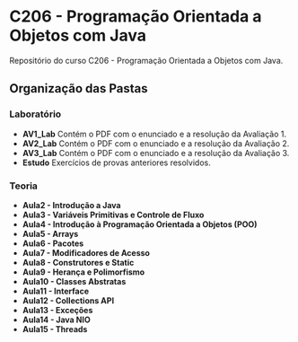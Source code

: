 # C206 - Programação Orientada a Objetos com Java

Repositório do curso C206 - Programação Orientada a Objetos com Java.

## Organização das Pastas

### Laboratório
   - **AV1_Lab**
        Contém o PDF com o enunciado e a resolução da Avaliação 1.
   - **AV2_Lab**
        Contém o PDF com o enunciado e a resolução da Avaliação 2.
   - **AV3_Lab**
        Contém o PDF com o enunciado e a resolução da Avaliação 3.
   - **Estudo**
        Exercícios de provas anteriores resolvidos.

### Teoria
   - **Aula2 - Introdução a Java**
   - **Aula3 - Variáveis Primitivas e Controle de Fluxo**
   - **Aula4 - Introdução à Programação Orientada a Objetos (POO)**
   - **Aula5 - Arrays**
   - **Aula6 - Pacotes**
   - **Aula7 - Modificadores de Acesso**
   - **Aula8 - Construtores e Static**
   - **Aula9 - Herança e Polimorfismo**
   - **Aula10 - Classes Abstratas**
   - **Aula11 - Interface**
   - **Aula12 - Collections API**
   - **Aula13 - Exceções**
   - **Aula14 - Java NIO**
   - **Aula15 - Threads**